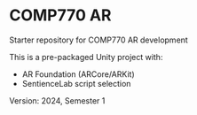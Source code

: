 # COMP770 AR

Starter repository for COMP770 AR development

This is a pre-packaged Unity project with:

- AR Foundation (ARCore/ARKit)
- SentienceLab script selection

Version: 2024, Semester 1
